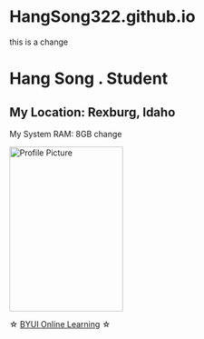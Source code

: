 # HangSong322.github.io
<p>this is a change</p><!doctype html>
<html lang="en">
    <head>
        <meta charset="utf-8">
        <title>Hang Song Student - A Basic Web Page</title>   
    </head>
    <body>
        <h1>Hang Song . Student</h1>
        <h2>My Location: Rexburg, Idaho</h2>
        <p>My System RAM: 8GB change</p>
        <P><img src="images/profilepic.jpg" width='200' height='290' alt="Profile Picture"></P>
        <p>&star; <a href="http://www.byui.edu/online">BYUI Online Learning</a> &star;</p>
    </body>
</html>